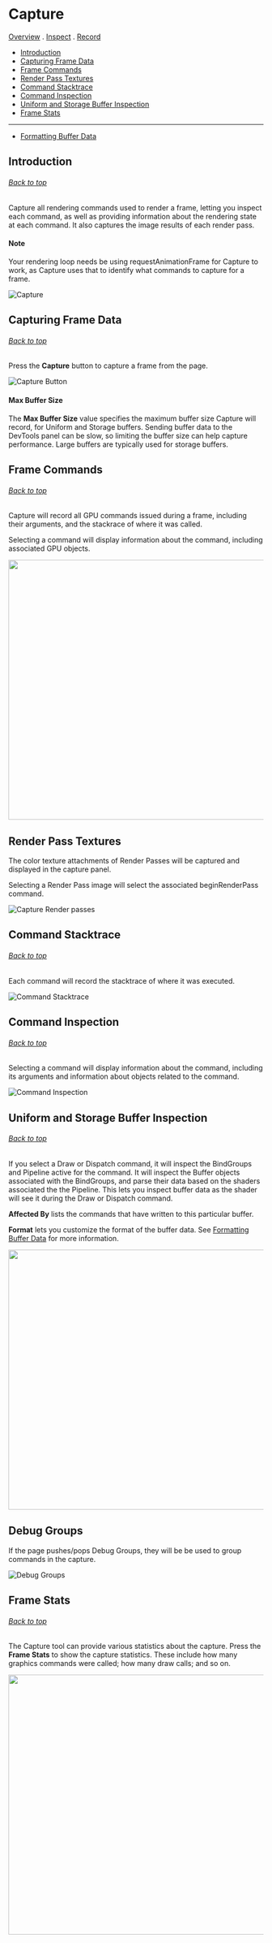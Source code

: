 # Capture
[Overview](overview.md) . [Inspect](inspect.md) . [Record](record.md)

* [Introduction](#introduction)
* [Capturing Frame Data](#capturing-frame-data)
* [Frame Commands](#frame-commands)
* [Render Pass Textures](#render-pass-textures)
* [Command Stacktrace](#command-stacktrace)
* [Command Inspection](#command-inspection)
* [Uniform and Storage Buffer Inspection](#uniform-and-storage-buffer-inspection)
* [Frame Stats](#frame-stats)

----

* [Formatting Buffer Data](formatting_buffer_data.md)

## Introduction
###### [Back to top](#capture)

Capture all rendering commands used to render a frame, letting you inspect each command, as well as providing information about the rendering state at each command. It also captures the image results of each render pass.

#### Note

Your rendering loop needs be using requestAnimationFrame for Capture to work, as Capture uses that to identify what commands to capture for a frame.

![Capture](images/capture.png)

## Capturing Frame Data
###### [Back to top](#capture)

Press the **Capture** button to capture a frame from the page.

![Capture Button](images/capture_button.png)

#### Max Buffer Size

The **Max Buffer Size** value specifies the maximum buffer size Capture will record, for Uniform and Storage buffers. Sending buffer data to the DevTools panel can be slow, so limiting the buffer size can help capture performance. Large buffers are typically used for storage buffers.

## Frame Commands
###### [Back to top](#capture)

Capture will record all GPU commands issued during a frame, including their arguments, and the stackrace of where it was called.

Selecting a command will display information about the command, including associated GPU objects.

<a href="images/frame_capture_commands.png">
<img src="images/frame_capture_commands.png" style="width:512px">
</a>

## Render Pass Textures

The color texture attachments of Render Passes will be captured and displayed in the capture panel.

Selecting a Render Pass image will select the associated beginRenderPass command.

![Capture Render passes](images/capture_render_passes.png)

## Command Stacktrace
###### [Back to top](#capture)

Each command will record the stacktrace of where it was executed.

![Command Stacktrace](images/capture_stacktrace.png)

## Command Inspection
###### [Back to top](#capture)

Selecting a command will display information about the command, including its arguments and information about objects related to the command.

![Command Inspection](images/capture_command_state.png)

## Uniform and Storage Buffer Inspection
###### [Back to top](#capture)

If you select a Draw or Dispatch command, it will inspect the BindGroups and Pipeline active for the command. It will inspect the Buffer objects associated with the BindGroups, and parse their data based on the shaders associated the the Pipeline. This lets you inspect buffer data as the shader will see it during the Draw or Dispatch command.

**Affected By** lists the commands that have written to this particular buffer.

**Format** lets you customize the format of the buffer data. See [Formatting Buffer Data](formatting_buffer_data.md) for more information.

<a href="images/buffer_data_inspection.png">
<img src="images/buffer_data_inspection.png" style="width:512px">
</a>

## Debug Groups

If the page pushes/pops Debug Groups, they will be be used to group commands in the capture.

![Debug Groups](images/capture_debug_groups.png)

## Frame Stats
###### [Back to top](#capture)

The Capture tool can provide various statistics about the capture. Press the **Frame Stats** to show the capture statistics. These include how many graphics commands were called; how many draw calls; and so on.

<a href="images/capture_frame_stats.png">
<img src="images/capture_frame_stats.png" style="width:512px">
</a>
